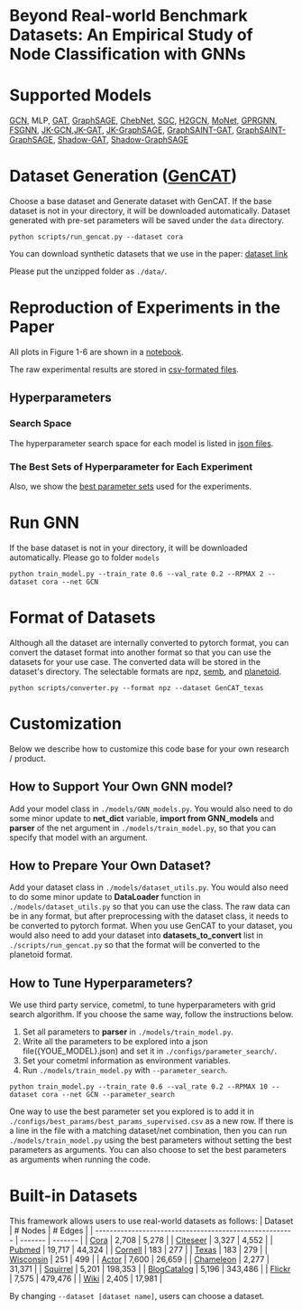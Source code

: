 # Beyond Real-world Benchmark Datasets: An Empirical Study of Node Classification with GNNs

# Supported Models

[GCN](https://github.com/tkipf/pygcn), MLP, [GAT](https://github.com/PetarV-/GAT), [GraphSAGE](http://snap.stanford.edu/graphsage/), [ChebNet](https://arxiv.org/abs/1606.09375), [SGC](https://arxiv.org/abs/1902.07153), [H2GCN](https://arxiv.org/abs/2006.11468), [MoNet](https://arxiv.org/abs/1611.08402), [GPRGNN](https://github.com/jianhao2016/GPRGNN), [FSGNN](https://arxiv.org/abs/2105.07634), [JK-GCN](https://arxiv.org/abs/1806.03536),[JK-GAT](https://arxiv.org/abs/1806.03536), [JK-GraphSAGE](https://arxiv.org/abs/1806.03536), [GraphSAINT-GAT](https://arxiv.org/abs/1907.04931), [GraphSAINT-GraphSAGE](https://arxiv.org/abs/1907.04931), [Shadow-GAT](https://github.com/facebookresearch/shaDow_GNN), [Shadow-GraphSAGE](https://github.com/facebookresearch/shaDow_GNN)

# Dataset Generation ([GenCAT](https://arxiv.org/abs/2109.04639))

Choose a base dataset and Generate dataset with GenCAT. If the base dataset is not in your directory, it will be downloaded automatically.
Dataset generated with pre-set parameters will be saved under the `data` directory.

```
python scripts/run_gencat.py --dataset cora
```

You can download synthetic datasets that we use in the paper: 
[dataset link](https://drive.google.com/file/d/1B7X65BoPij8sEmL491T-LDlzrm5aATRH/view?usp=sharing)

Please put the unzipped folder as `./data/`.

# Reproduction of Experiments in the Paper
All plots in Figure 1-6 are shown in a [notebook](https://github.com/seijimaekawa/empirical-study-of-GNNs/blob/main/notebooks/final_plots.ipynb). 

The raw experimental results are stored in [csv-formated files](https://github.com/seijimaekawa/empirical-study-of-GNNs/tree/main/notebooks/final_results). 

## Hyperparameters
### Search Space
The hyperparameter search space for each model is listed in [json files](https://github.com/seijimaekawa/empirical-study-of-GNNs/tree/main/configs/parameter_search).
### The Best Sets of Hyperparameter for Each Experiment
Also, we show the [best parameter sets](https://github.com/seijimaekawa/empirical-study-of-GNNs/tree/main/configs/best_params/full_hyperparameter_search) used for the experiments.

# Run GNN

If the base dataset is not in your directory, it will be downloaded automatically.
Please go to folder `models`

```
python train_model.py --train_rate 0.6 --val_rate 0.2 --RPMAX 2 --dataset cora --net GCN
```

# Format of Datasets

Although all the dataset are internally converted to pytorch format, you can convert the dataset format into another format so that you can use the datasets for your use case. The converted data will be stored in the dataset's directory. The selectable formats are npz, [semb](https://github.com/gemslab/strucEmbedding-graphlibrary), and [planetoid](https://github.com/kimiyoung/planetoid).

```
python scripts/converter.py --format npz --dataset GenCAT_texas
```

# Customization

Below we describe how to customize this code base for your own research / product.

## How to Support Your Own GNN model?

Add your model class in `./models/GNN_models.py`. You would also need to do some minor update to **net_dict** variable, **import from GNN_models** and **parser** of the net argument in `./models/train_model.py`, so that you can specify that model with an argument.

## How to Prepare Your Own Dataset?

Add your dataset class in `./models/dataset_utils.py`. You would also need to do some minor update to **DataLoader** function in `./models/dataset_utils.py` so that you can use the class. The raw data can be in any format, but after preprocessing with the dataset class, it needs to be converted to pytorch format. When you use GenCAT to your dataset, you would also need to add your dataset into **datasets_to_convert** list in `./scripts/run_gencat.py` so that the format will be converted to the planetoid format.

## How to Tune Hyperparameters?

We use third party service, cometml, to tune hyperparameters with grid search algorithm. If you choose the same way, follow the instructions below.

1. Set all parameters to **parser** in `./models/train_model.py`.
2. Write all the parameters to be explored into a json file({YOUE_MODEL}.json) and set it in `./configs/parameter_search/`.
3. Set your cometml information as environment variables.
4. Run `./models/train_model.py` with `--parameter_search`.

```
python train_model.py --train_rate 0.6 --val_rate 0.2 --RPMAX 10 --dataset cora --net GCN --parameter_search
```

One way to use the best parameter set you explored is to add it in `./configs/best_params/best_params_supervised.csv` as a new row. If there is a line in the file with a matching dataset/net combination, then you can run `./models/train_model.py` using the best parameters without setting the best parameters as arguments.
You can also choose to set the best parameters as arguments when running the code.

# Built-in Datasets

This framework allows users to use real-world datasets as follows:
  | Dataset                                                 | # Nodes | # Edges |
  | ------------------------------------------------------- | ------- | ------- |
  | [Cora](https://github.com/kimiyoung/planetoid)          | 2,708   | 5,278   |
  | [Citeseer](https://github.com/kimiyoung/planetoid)      | 3,327   | 4,552   |
  | [Pubmed](https://github.com/kimiyoung/planetoid)        | 19,717  | 44,324  |
  | [Cornell](https://openreview.net/forum?id=S1e2agrFvS)   | 183     | 277     |
  | [Texas](https://openreview.net/forum?id=S1e2agrFvS)     | 183     | 279     |
  | [Wisconsin](https://openreview.net/forum?id=S1e2agrFvS) | 251     | 499     |
  | [Actor](https://openreview.net/forum?id=S1e2agrFvS)     | 7,600   | 26,659  |
  | [Chameleon](https://arxiv.org/abs/1909.13021)           | 2,277   | 31,371  |
  | [Squirrel](https://arxiv.org/abs/1909.13021)            | 5,201   | 198,353 |
  | [BlogCatalog](http://snap.stanford.edu/node2vec/)       | 5,196   | 343,486 |
  | [Flickr](https://arxiv.org/abs/2009.00826)              | 7,575   | 479,476 |
  | [Wiki](https://github.com/GRAND-Lab/MGAE)               | 2,405   | 17,981  |

By changing `--dataset [dataset name]`, users can choose a dataset. 
